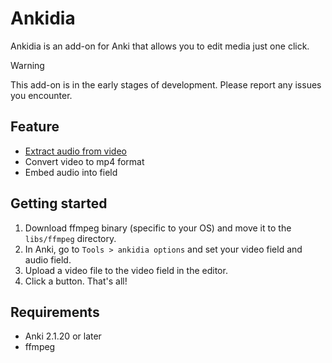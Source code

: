 # Ankidia

Ankidia is an add-on for Anki that allows you to edit media just one click.

> [!WARNING]
> This add-on is in the early stages of development.
> Please report any issues you encounter.

## Feature

* [Extract audio from video](./resources/demo_extract_audio.gif)
* Convert video to mp4 format
* Embed audio into field

## Getting started

1. Download ffmpeg binary (specific to your OS) and move it to the `libs/ffmpeg` directory.
2. In Anki, go to `Tools > ankidia options` and set your video field and audio field.
3. Upload a video file to the video field in the editor.
4. Click a button. That's all!

## Requirements

* Anki 2.1.20 or later
* ffmpeg


